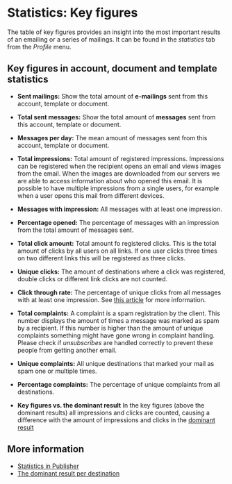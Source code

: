 # Statistics: Key figures

The table of key figures provides an insight into the most important 
results of an emailing or a series of mailings. It can be found in the 
*statistics* tab from the *Profile* menu.

## Key figures in account, document and template statistics

- **Sent mailings:** Show the total amount of **e-mailings** sent from 
this account, template or document.

- **Total sent messages:** Show the total amount of **messages** sent 
from this account, template or document.

- **Messages per day:** The mean amount of messages sent from this account, 
template or document.

- **Total impressions:** Total amount of registered impressions. Impressions 
can be registered when the recipient opens an email and views images from 
the email. When the images are downloaded from our servers we are able to 
access information about who opened this email. It is possible to have 
multiple impressions from a single users, for example when a user opens this 
mail from different devices.

- **Messages with impression:** All messages with at least one impression.

- **Percentage opened:** The percentage of messages with an impression 
from the total amount of messages sent.

- **Total click amount:** Total amount fo registered clicks. This is the 
total amount of clicks by all users on all links. If one user clicks three
times on two different links this will be registered as three clicks.

- **Unique clicks:** The amount of destinations where a click was registered, 
double clicks or different link clicks are not counted.

- **Click through rate:** The percentage of unique clicks from all messages 
with at least one impression. See [this article](./statistics-ctr) for more information.

- **Total complaints:** A complaint is a spam registration by the client.
This number displays the amount of times a message was marked as spam by 
a recipient. If this number is higher than the amount of unique complaints 
something might have gone wrong in complaint handling. Please check if 
*unsubscribes* are handled correctly to prevent these people from getting 
another email.

- **Unique complaints:** All unique destinations that marked your mail as 
spam one or multiple times.

- **Percentage complaints:** The percentage of unique complaints from all 
destinations.

- **Key figures vs. the dominant result**
In the key figures (above the dominant results) all impressions and clicks 
are counted, causing a difference with the amount of impressions and clicks 
in the [dominant result](./statistics-dominant-result)

## More information

* [Statistics in Publisher](./statistics)
* [The dominant result per destination](./statistics-dominant-result)
